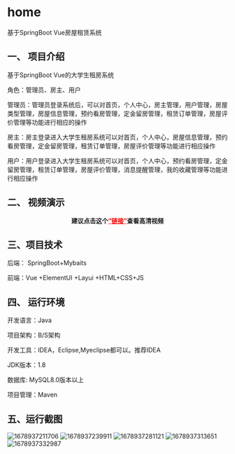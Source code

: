 # home
基于SpringBoot Vue房屋租赁系统

## 一、 项目介绍
基于SpringBoot Vue的大学生租房系统

角色：管理员、房主、用户

管理员：管理员登录系统后，可以对首页，个人中心，房主管理，用户管理，房屋类型管理，房屋信息管理，预约看房管理，定金留房管理，租赁订单管理，房屋评价管理等功能进行相应的操作

房主：房主登录进入大学生租房系统可以对首页，个人中心，房屋信息管理，预约看房管理，定金留房管理，租赁订单管理，房屋评价管理等功能进行相应操作

用户：用户登录进入大学生租房系统可以对首页，个人中心，预约看房管理，定金留房管理，租赁订单管理，房屋评价管理，消息提醒管理，我的收藏管理等功能进行相应操作

## 二、 视频演示

<p style="text-align: center;"><strong><span class="ne-text">建议点击这个</span><a style="color: #ff0000;" href="https://www.bilibili.com/video/BV1Ug4y1s7tR/?spm_id_from=333.999.0.0&vd_source=b5789de9f485ad6d0cfaeca1ad4b230c">“链接”</a>查看高清视频</strong></p>


## 三、项目技术
后端： SpringBoot+Mybaits

前端：Vue +ElementUI +Layui +HTML+CSS+JS

## 四、 运行环境
开发语言：Java

项目架构：B/S架构

开发工具：IDEA，Eclipse,Myeclipse都可以。推荐IDEA

JDK版本：1.8

数据库: MySQL8.0版本以上

项目管理：Maven
## 五、运行截图

![1678937211706](https://user-images.githubusercontent.com/124327024/235064692-7189b07d-9984-402f-98d7-22f17ad84b38.jpg)
![1678937239911](https://user-images.githubusercontent.com/124327024/235064701-2fdb2be0-c83a-4685-9ae4-2321d2abd945.jpg)
![1678937281121](https://user-images.githubusercontent.com/124327024/235064703-5112ac96-9cd5-4fce-b7dc-542b2ba32edf.jpg)
![1678937313651](https://user-images.githubusercontent.com/124327024/235064709-0b7ecc56-dc5b-4881-b630-be2bc30d3a2f.jpg)
![1678937332987](https://user-images.githubusercontent.com/124327024/235064714-a1005e7b-0bf6-4e8d-95b9-23672cc8f8c6.jpg)
